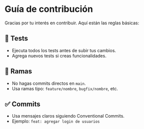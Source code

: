 # Guía de contribución

Gracias por tu interés en contribuir. Aquí están las reglas básicas:

## 🧪 Tests
- Ejecuta todos los tests antes de subir tus cambios.
- Agrega nuevos tests si creas funcionalidades.

## 🌿 Ramas
- No hagas commits directos en `main`.
- Usa ramas tipo: `feature/nombre`, `bugfix/nombre`, etc.

## ✅ Commits
- Usa mensajes claros siguiendo Conventional Commits.
- Ejemplo: `feat: agregar login de usuarios`
